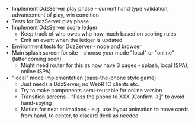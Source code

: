 - Implement DdzServer play phase - current hand type validation, advancement of play, win condition
- Tests for DdzServer play phase
- Implement DdzServer score ledger
  - Keep track of who owes who how much based on scoring rules
  - Emit an event when the ledger is updated
- Environment tests for DdzServer - node and browser
- Main splash screen for site - choose your mode "local" or "online" (latter coming soon)
  - Might need router for this as now have 3 pages - splash, local (SPA), online (SPA)
- "local" mode implementation (pass-the-phone style game)
  - Just needs a DdzServer, no WebRTC clients etc.
  - Try to make components semi-reusable for online version
  - Transition screens - "Pass the phone to XXX [Confirm ->]" to avoid hand-spying
  - Motion for neat animations - e.g. use layout animation to move cards from hand, to center, to discard deck as needed
